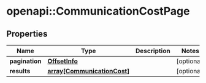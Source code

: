 # openapi::CommunicationCostPage


## Properties
Name | Type | Description | Notes
------------ | ------------- | ------------- | -------------
**pagination** | [**OffsetInfo**](OffsetInfo.md) |  | [optional] 
**results** | [**array[CommunicationCost]**](CommunicationCost.md) |  | [optional] 


